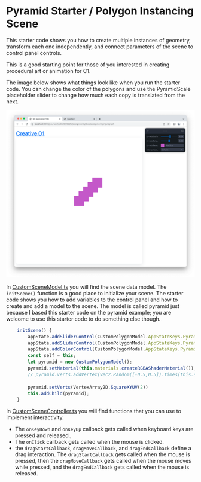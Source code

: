 

# Pyramid Starter / Polygon Instancing Scene

This starter code shows you how to create multiple instances of geometry, transform each one independently, and connect parameters of the scene to control panel controls.

This is a good starting point for those of you interested in creating procedural art or animation for C1. 

The image below shows what things look like when you run the starter code. You can change the color of the polygons and use the PyramidScale placeholder slider to change how much each copy is translated from the next.

![Starter code running](./PolygonTypeScene.png)


In [CustomSceneModel.ts](./CustomSceneModel.ts) you will find the scene data model.
The `initScene()` function is a good place to initialize your scene. The starter code shows you how to add variables to the control panel and how to create and add a model to the scene. The model is called pyramid just because I based this starter code on the pyramid example; you are welcome to use this starter code to do something else though.
```typescript
    initScene() {
        appState.addSliderControl(CustomPolygonModel.AppStateKeys.PyramidScale, 0.9, 0.5, 1.2, 0.01);
        appState.addSliderControl(CustomPolygonModel.AppStateKeys.PyramidRotation, 0, -Math.PI, Math.PI, 0.01);
        appState.addColorControl(CustomPolygonModel.AppStateKeys.PyramidBaseColor, Color.RandomRGBA());
        const self = this;
        let pyramid = new CustomPolygonModel();
        pyramid.setMaterial(this.materials.createRGBAShaderMaterial());
        // pyramid.verts.addVertex(Vec2.Random([-0.5,0.5]).times(this.sceneScale), Color.Random());

        pyramid.setVerts(VertexArray2D.SquareXYUV(2))
        this.addChild(pyramid);
    }
```

In [CustomSceneController.ts](./CustomSceneController.ts) you will find functions that you can use to implement interactivity.

- The `onKeyDown` and `onKeyUp` callback gets called when keyboard keys are pressed and released.,
- The `onClick` callback gets called when the mouse is clicked.
- the `dragStartCallback`, `dragMoveCallback`, and `dragEndCallback` define a drag interaction. The `dragStartCallback` gets called when the mouse is pressed, then the `dragMoveCallback` gets called when the mouse moves while pressed, and the `dragEndCallback` gets called when the mouse is released.
